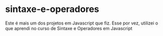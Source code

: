 # sintaxe-e-operadores
Este é mais um dos projetos em Javascript que fiz. Esse por vez, utilizei o que aprendi no curso de Sintaxe e Operadores em Javascript
